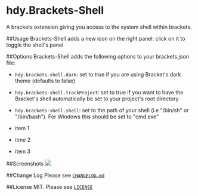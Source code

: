 hdy.Brackets-Shell
==================
A brackets extension giving you access to the system shell within brackets.

##Usage
Brackets-Shell adds a new icon on the right panel: click on it to toggle the shell's panel

##Options
Brackets-Shell adds the following options to your brackets.json file:

* `hdy.brackets-shell.dark`: set to true if you are using Bracket's dark theme (defaults to false)
* `hdy.brackets-shell.trackProject`: set to true if you want to have the Bracket's shell automatically be set to your project's root directory
* `hdy.brackets-shell.shell`: set to the path of your shell (i.e "/bin/sh" or "/bin/bash"). For Windows this should be set to "cmd.exe"

 * item 1
 * itme 2
 * item 3

##Screenshots
![][screenshot]

##Change Log
Please see [`CHANGELOG.md`](CHANGELOG.md)

##License
MIT. Please see [`LICENSE`](LICENSE)

[screenshot]: https://raw.githubusercontent.com/johnhidey/hdy.resources/master/hdy.brackets-shell/images/screenshot.gif
